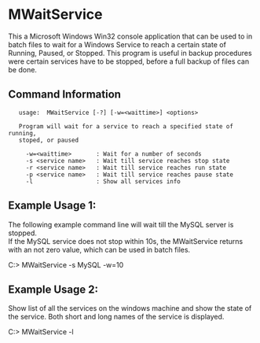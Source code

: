# MWaitService

This a Microsoft Windows Win32 console application that can be used to 
in batch files to wait for a Windows Service to reach a certain state
of Running, Paused, or Stopped.  This program is useful in backup procedures
were certain services have to be stopped, before a full backup of files can 
be done.


## Command Information

```
   usage:  MWaitService [-?] [-w=<waittime>] <options>

   Program will wait for a service to reach a specified state of running,
   stoped, or paused

     -w=<waittime>       : Wait for a number of seconds
     -s <service name>   : Wait till service reaches stop state
     -r <service name>   : Wait till service reaches run state
     -p <service name>   : Wait till service reaches pause state
     -l                  : Show all services info
```

## Example Usage 1:

The following example command line will wait till the MySQL server is stopped.  
If the MySQL service does not stop within 10s, the MWaitService returns with
an not zero value, which can be used in batch files.

C:>  MWaitService  -s MySQL -w=10


## Example Usage 2:

Show list of all the services on the windows machine and show the state of the
service.  Both short and long names of the service is displayed.

C:>  MWaitService -l






